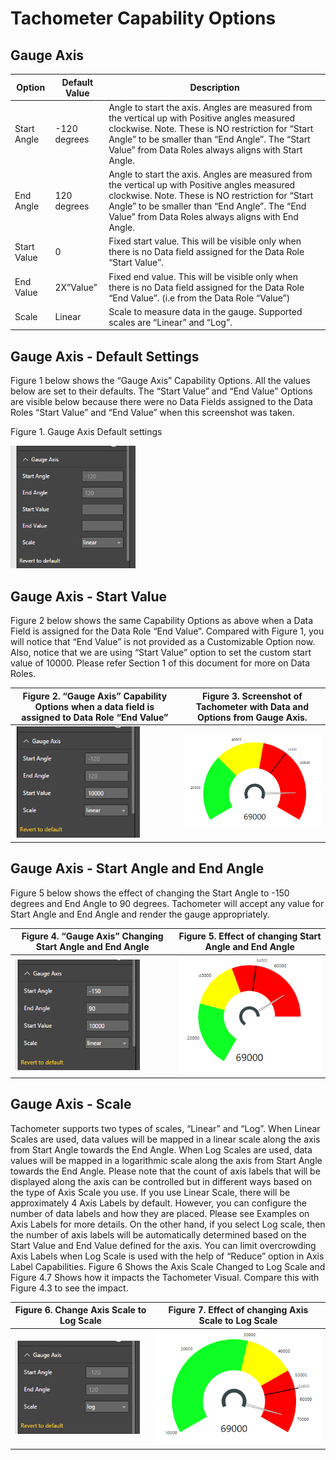 
# Tachometer Capability Options

## Gauge Axis

|Option|Default Value|Description|
|---|---|---|
|Start Angle|-120 degrees|Angle to start the axis. Angles are measured from the vertical up with Positive angles measured clockwise. Note. These is NO restriction for “Start Angle” to be smaller than “End Angle”. The “Start Value” from Data Roles always aligns with Start Angle.|
|End Angle|120 degrees|Angle to start the axis. Angles are measured from the vertical up with Positive angles measured clockwise. Note. These is NO restriction for “Start Angle” to be smaller than “End Angle”. The “End Value” from Data Roles always aligns with End Angle.|
|Start Value|0|Fixed start value. This will be visible only when there is no Data field assigned for the Data Role “Start Value”.|
|End Value|2X”Value”|Fixed end value. This will be visible only when there is no Data field assigned for the Data Role “End Value”. (i.e from the Data Role “Value”)|
|Scale|Linear|Scale to measure data in the gauge. Supported scales are “Linear” and “Log”.|

## Gauge Axis - Default Settings
Figure 1 below shows the “Gauge Axis” Capability Options. All the values below are set to their defaults. The “Start Value” and “End Value” Options are visible below because there were no Data Fields assigned to the Data Roles “Start Value” and “End Value” when this screenshot was taken. 

Figure 1. Gauge Axis Default settings 

<img src="images/GaugeAxisDefaults.png" alt="Drawing" width="200px">

## Gauge Axis - Start Value
Figure 2 below shows the same Capability Options as above when a Data Field is assigned for the Data Role “End Value”. Compared with Figure 1, you will notice that “End Value” is not provided as a Customizable Option now. Also, notice that we are using “Start Value” option to set the custom start value of 10000. Please refer Section 1 of this document for more on Data Roles.

| Figure 2. “Gauge Axis” Capability Options when a data field is assigned to Data Role “End Value” | Figure 3. Screenshot of Tachometer with Data and Options from Gauge Axis. |
|---|---|
| <img src="images/GaugeAxisEndValueHidden.png" alt="Drawing" width="200px">  | <img src="images/GaugeAxisSample.png" alt="Drawing" width="300px"> |

## Gauge Axis -  Start Angle and End Angle
Figure 5 below shows the effect of changing the Start Angle to -150 degrees and End Angle to 90 degrees. Tachometer will accept any value for Start Angle and End Angle and render the gauge appropriately.

| Figure 4. “Gauge Axis” Changing Start Angle and End Angle | Figure 5. Effect of changing Start Angle and End Angle |
|---|---|
| <img src="images/GaugeAxisChangeAngles.png" alt="Drawing" width="200px">  | <img src="images/GaugeAxisChangeAnglesSample.png" alt="Drawing" width="300px"> |

## Gauge Axis - Scale
Tachometer supports two types of scales, “Linear” and “Log”. 
When Linear Scales are used, data values will be mapped in a linear scale along the axis from Start Angle towards the End Angle.
When Log Scales are used, data values will be mapped in a logarithmic scale along the axis from Start Angle towards the End Angle.
Please note that the count of axis labels that will be displayed along the axis can be controlled but in different ways based on the type of Axis Scale you use. If you use Linear Scale, there will be approximately 4 Axis Labels by default. However, you can configure the number of data labels and how they are placed. Please see Examples on Axis Labels for more details. 
On the other hand, if you select Log scale, then the number of axis labels will be automatically determined based on the Start Value and End Value defined for the axis. You can limit overcrowding Axis Labels when Log Scale is used with the help of “Reduce” option in Axis Label Capabilities.
Figure 6 Shows the Axis Scale Changed to Log Scale and Figure 4.7 Shows how it impacts the Tachometer Visual. Compare this with Figure 4.3 to see the impact.

| Figure 6. Change Axis Scale to Log Scale | Figure 7. Effect of changing Axis Scale to Log Scale |
|---|---|
| <img src="images/GaugeAxisChangeScale.png" alt="Drawing" width="200px">  | <img src="images/GaugeAxisChangeScaleSample.png" alt="Drawing" width="300px"> |
